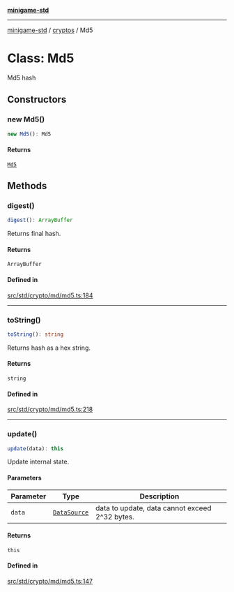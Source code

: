 [**minigame-std**](../../../README.md)

***

[minigame-std](../../../README.md) / [cryptos](../README.md) / Md5

# Class: Md5

Md5 hash

## Constructors

### new Md5()

```ts
new Md5(): Md5
```

#### Returns

[`Md5`](Md5.md)

## Methods

### digest()

```ts
digest(): ArrayBuffer
```

Returns final hash.

#### Returns

`ArrayBuffer`

#### Defined in

[src/std/crypto/md/md5.ts:184](https://github.com/JiangJie/minigame-std/blob/ddafbfd7359780ec38a81aeff021a80d33e07eb0/src/std/crypto/md/md5.ts#L184)

***

### toString()

```ts
toString(): string
```

Returns hash as a hex string.

#### Returns

`string`

#### Defined in

[src/std/crypto/md/md5.ts:218](https://github.com/JiangJie/minigame-std/blob/ddafbfd7359780ec38a81aeff021a80d33e07eb0/src/std/crypto/md/md5.ts#L218)

***

### update()

```ts
update(data): this
```

Update internal state.

#### Parameters

| Parameter | Type | Description |
| ------ | ------ | ------ |
| `data` | [`DataSource`](../../../type-aliases/DataSource.md) | data to update, data cannot exceed 2^32 bytes. |

#### Returns

`this`

#### Defined in

[src/std/crypto/md/md5.ts:147](https://github.com/JiangJie/minigame-std/blob/ddafbfd7359780ec38a81aeff021a80d33e07eb0/src/std/crypto/md/md5.ts#L147)
